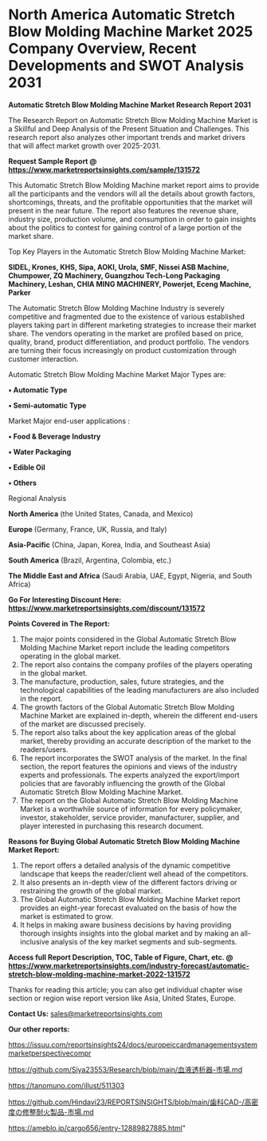 # North America Automatic Stretch Blow Molding Machine Market 2025 Company Overview, Recent Developments and SWOT Analysis 2031

<strong>Automatic Stretch Blow Molding Machine Market Research Report 2031</strong>

The Research Report on Automatic Stretch Blow Molding Machine Market is a Skillful and Deep Analysis of the Present Situation and Challenges. This research report also analyzes other important trends and market drivers that will affect market growth over 2025-2031.

<strong>Request Sample Report @ <a href=https://www.marketreportsinsights.com/sample/131572>https://www.marketreportsinsights.com/sample/131572</a></strong>

This Automatic Stretch Blow Molding Machine market report aims to provide all the participants and the vendors will all the details about growth factors, shortcomings, threats, and the profitable opportunities that the market will present in the near future. The report also features the revenue share, industry size, production volume, and consumption in order to gain insights about the politics to contest for gaining control of a large portion of the market share.

Top Key Players in the Automatic Stretch Blow Molding Machine Market:

<strong>SIDEL, Krones, KHS, Sipa, AOKI, Urola, SMF, Nissei ASB Machine, Chumpower, ZQ Machinery, Guangzhou Tech-Long Packaging Machinery, Leshan, CHIA MING MACHINERY, Powerjet, Eceng Machine, Parker</strong>

The Automatic Stretch Blow Molding Machine Industry is severely competitive and fragmented due to the existence of various established players taking part in different marketing strategies to increase their market share. The vendors operating in the market are profiled based on price, quality, brand, product differentiation, and product portfolio. The vendors are turning their focus increasingly on product customization through customer interaction.

Automatic Stretch Blow Molding Machine Market Major Types are:

<strong>• Automatic Type

• Semi-automatic Type</strong>

Market Major end-user applications :

<strong>• Food & Beverage Industry

• Water Packaging

• Edible Oil

• Others</strong>

Regional Analysis

</u><strong><b>North America</b></strong> (the United States, Canada, and Mexico)

<strong><b>Europe </b></strong>(Germany, France, UK, Russia, and Italy)

<strong><b>Asia-Pacific</b></strong> (China, Japan, Korea, India, and Southeast Asia)

<strong><b>South America</b></strong> (Brazil, Argentina, Colombia, etc.)

<strong><b>The Middle East and Africa</b></strong> (Saudi Arabia, UAE, Egypt, Nigeria, and South Africa)

<strong>Go For Interesting Discount Here: <a href=https://www.marketreportsinsights.com/discount/131572>https://www.marketreportsinsights.com/discount/131572</a></strong>

<strong>Points Covered in The Report:</strong>
<ol>
  <li>The major points considered in the Global Automatic Stretch Blow Molding Machine Market report include the leading competitors operating in the global market.</li>
  <li>The report also contains the company profiles of the players operating in the global market.</li>
  <li>The manufacture, production, sales, future strategies, and the technological capabilities of the leading manufacturers are also included in the report.</li>
  <li>The growth factors of the Global Automatic Stretch Blow Molding Machine Market are explained in-depth, wherein the different end-users of the market are discussed precisely.</li>
  <li>The report also talks about the key application areas of the global market, thereby providing an accurate description of the market to the readers/users.</li>
  <li>The report incorporates the SWOT analysis of the market. In the final section, the report features the opinions and views of the industry experts and professionals. The experts analyzed the export/import policies that are favorably influencing the growth of the Global Automatic Stretch Blow Molding Machine Market.</li>
  <li>The report on the Global Automatic Stretch Blow Molding Machine Market is a worthwhile source of information for every policymaker, investor, stakeholder, service provider, manufacturer, supplier, and player interested in purchasing this research document.</li>
</ol>
<strong>Reasons for Buying Global Automatic Stretch Blow Molding Machine Market Report:</strong>

<ol>
  <li>The report offers a detailed analysis of the dynamic competitive landscape that keeps the reader/client well ahead of the competitors.</li>
  <li>It also presents an in-depth view of the different factors driving or restraining the growth of the global market.</li>
  <li>The Global Automatic Stretch Blow Molding Machine Market report provides an eight-year forecast evaluated on the basis of how the market is estimated to grow.</li>
  <li>It helps in making aware business decisions by having providing thorough insights insights into the global market and by making an all-inclusive analysis of the key market segments and sub-segments.</li>
</ol>
<strong>Access full Report Description, TOC, Table of Figure, Chart, etc. @ <a href=https://www.marketreportsinsights.com/industry-forecast/automatic-stretch-blow-molding-machine-market-2022-131572>https://www.marketreportsinsights.com/industry-forecast/automatic-stretch-blow-molding-machine-market-2022-131572</a></strong>


Thanks for reading this article; you can also get individual chapter wise section or region wise report version like Asia, United States, Europe.

<strong>Contact Us:</strong>
sales@marketreportsinsights.com

<strong>Our other reports:</strong>

<a href=https://issuu.com/reportsinsights24/docs/europeiccardmanagementsystemmarketperspectivecompr>https://issuu.com/reportsinsights24/docs/europeiccardmanagementsystemmarketperspectivecompr</a>

<a href=https://github.com/Siya23553/Research/blob/main/血液透析器-市場.md>https://github.com/Siya23553/Research/blob/main/血液透析器-市場.md</a>

<a href=https://tanomuno.com/illust/511303>https://tanomuno.com/illust/511303</a>

<a href=https://github.com/Hindavi23/REPORTSINSIGHTS/blob/main/歯科CAD-/高密度の修整耐火製品-市場.md>https://github.com/Hindavi23/REPORTSINSIGHTS/blob/main/歯科CAD-/高密度の修整耐火製品-市場.md</a>

<a href=https://ameblo.jp/cargo656/entry-12889827885.html>https://ameblo.jp/cargo656/entry-12889827885.html</a>"
